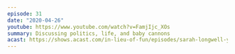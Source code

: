 ```yaml
---
episode: 31
date: "2020-04-26"
youtube: https://www.youtube.com/watch?v=FamjIjc_XOs
summary: Discussing politics, life, and baby cannons
acast: https://shows.acast.com/in-lieu-of-fun/episodes/sarah-longwell-yascha-mounk-and-baby-cannon-april-24-2020
---
```

